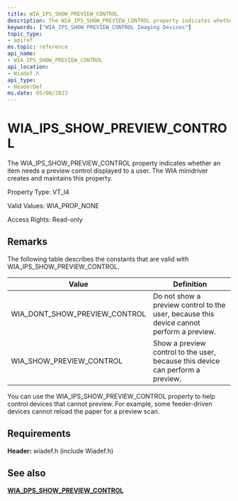 ```yaml
---
title: WIA_IPS_SHOW_PREVIEW_CONTROL
description: The WIA_IPS_SHOW_PREVIEW_CONTROL property indicates whether an item needs a preview control displayed to a user. The WIA minidriver creates and maintains this property.
keywords: ["WIA_IPS_SHOW_PREVIEW_CONTROL Imaging Devices"]
topic_type:
- apiref
ms.topic: reference
api_name:
- WIA_IPS_SHOW_PREVIEW_CONTROL
api_location:
- Wiadef.h
api_type:
- HeaderDef
ms.date: 05/08/2023
---
```


# WIA_IPS_SHOW_PREVIEW_CONTROL

The WIA_IPS_SHOW_PREVIEW_CONTROL property indicates whether an item needs a preview control displayed to a user. The WIA minidriver creates and maintains this property.

Property Type: VT_I4

Valid Values: WIA_PROP_NONE

Access Rights: Read-only

## Remarks

The following table describes the constants that are valid with WIA_IPS_SHOW_PREVIEW_CONTROL.

| Value | Definition |
|--|--|
| WIA_DONT_SHOW_PREVIEW_CONTROL | Do not show a preview control to the user, because this device cannot perform a preview. |
| WIA_SHOW_PREVIEW_CONTROL | Show a preview control to the user, because this device can perform a preview. |

You can use the WIA_IPS_SHOW_PREVIEW_CONTROL property to help control devices that cannot preview. For example, some feeder-driven devices cannot reload the paper for a preview scan.

## Requirements

**Header:** wiadef.h (include Wiadef.h)

## See also

[**WIA_DPS_SHOW_PREVIEW_CONTROL**](wia-dps-show-preview-control.md)
